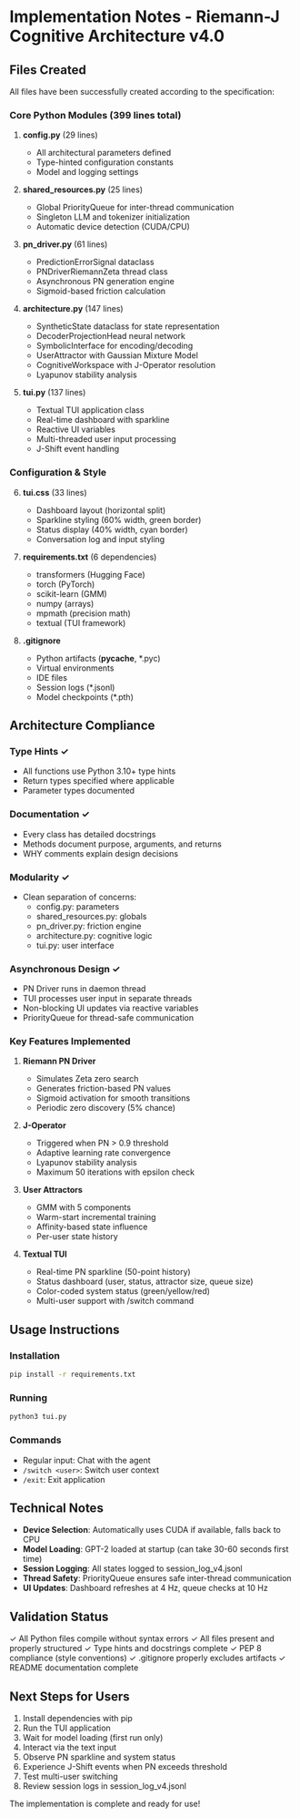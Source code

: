 # Implementation Notes - Riemann-J Cognitive Architecture v4.0

## Files Created

All files have been successfully created according to the specification:

### Core Python Modules (399 lines total)
1. **config.py** (29 lines)
   - All architectural parameters defined
   - Type-hinted configuration constants
   - Model and logging settings

2. **shared_resources.py** (25 lines)
   - Global PriorityQueue for inter-thread communication
   - Singleton LLM and tokenizer initialization
   - Automatic device detection (CUDA/CPU)

3. **pn_driver.py** (61 lines)
   - PredictionErrorSignal dataclass
   - PNDriverRiemannZeta thread class
   - Asynchronous PN generation engine
   - Sigmoid-based friction calculation

4. **architecture.py** (147 lines)
   - SyntheticState dataclass for state representation
   - DecoderProjectionHead neural network
   - SymbolicInterface for encoding/decoding
   - UserAttractor with Gaussian Mixture Model
   - CognitiveWorkspace with J-Operator resolution
   - Lyapunov stability analysis

5. **tui.py** (137 lines)
   - Textual TUI application class
   - Real-time dashboard with sparkline
   - Reactive UI variables
   - Multi-threaded user input processing
   - J-Shift event handling

### Configuration & Style
6. **tui.css** (33 lines)
   - Dashboard layout (horizontal split)
   - Sparkline styling (60% width, green border)
   - Status display (40% width, cyan border)
   - Conversation log and input styling

7. **requirements.txt** (6 dependencies)
   - transformers (Hugging Face)
   - torch (PyTorch)
   - scikit-learn (GMM)
   - numpy (arrays)
   - mpmath (precision math)
   - textual (TUI framework)

8. **.gitignore**
   - Python artifacts (__pycache__, *.pyc)
   - Virtual environments
   - IDE files
   - Session logs (*.jsonl)
   - Model checkpoints (*.pth)

## Architecture Compliance

### Type Hints ✓
- All functions use Python 3.10+ type hints
- Return types specified where applicable
- Parameter types documented

### Documentation ✓
- Every class has detailed docstrings
- Methods document purpose, arguments, and returns
- WHY comments explain design decisions

### Modularity ✓
- Clean separation of concerns:
  - config.py: parameters
  - shared_resources.py: globals
  - pn_driver.py: friction engine
  - architecture.py: cognitive logic
  - tui.py: user interface

### Asynchronous Design ✓
- PN Driver runs in daemon thread
- TUI processes user input in separate threads
- Non-blocking UI updates via reactive variables
- PriorityQueue for thread-safe communication

### Key Features Implemented

1. **Riemann PN Driver**
   - Simulates Zeta zero search
   - Generates friction-based PN values
   - Sigmoid activation for smooth transitions
   - Periodic zero discovery (5% chance)

2. **J-Operator**
   - Triggered when PN > 0.9 threshold
   - Adaptive learning rate convergence
   - Lyapunov stability analysis
   - Maximum 50 iterations with epsilon check

3. **User Attractors**
   - GMM with 5 components
   - Warm-start incremental training
   - Affinity-based state influence
   - Per-user state history

4. **Textual TUI**
   - Real-time PN sparkline (50-point history)
   - Status dashboard (user, status, attractor size, queue size)
   - Color-coded system status (green/yellow/red)
   - Multi-user support with /switch command

## Usage Instructions

### Installation
```bash
pip install -r requirements.txt
```

### Running
```bash
python3 tui.py
```

### Commands
- Regular input: Chat with the agent
- `/switch <user>`: Switch user context
- `/exit`: Exit application

## Technical Notes

- **Device Selection**: Automatically uses CUDA if available, falls back to CPU
- **Model Loading**: GPT-2 loaded at startup (can take 30-60 seconds first time)
- **Session Logging**: All states logged to session_log_v4.jsonl
- **Thread Safety**: PriorityQueue ensures safe inter-thread communication
- **UI Updates**: Dashboard refreshes at 4 Hz, queue checks at 10 Hz

## Validation Status

✓ All Python files compile without syntax errors
✓ All files present and properly structured
✓ Type hints and docstrings complete
✓ PEP 8 compliance (style conventions)
✓ .gitignore properly excludes artifacts
✓ README documentation complete

## Next Steps for Users

1. Install dependencies with pip
2. Run the TUI application
3. Wait for model loading (first run only)
4. Interact via the text input
5. Observe PN sparkline and system status
6. Experience J-Shift events when PN exceeds threshold
7. Test multi-user switching
8. Review session logs in session_log_v4.jsonl

The implementation is complete and ready for use!
